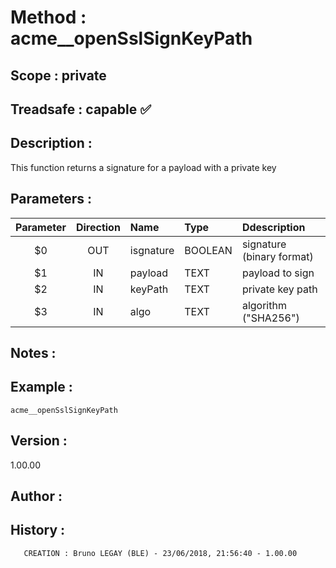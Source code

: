 ﻿# **Method :** acme__openSslSignKeyPath## **Scope :** private## **Treadsafe :** capable ✅ ## **Description :** This function returns a signature for a payload with a private key## **Parameters :** | Parameter | Direction | Name | Type | Ddescription | |:----:|:----:|:----|:----|:----| | $0 | OUT | isgnature | BOOLEAN | signature (binary format) | | $1 | IN | payload | TEXT | payload to sign | | $2 | IN | keyPath | TEXT | private key path | | $3 | IN | algo | TEXT | algorithm ("SHA256") | ## **Notes :** ## **Example :** ```acme__openSslSignKeyPath```## **Version :** 1.00.00## **Author :** ## **History :**        CREATION : Bruno LEGAY (BLE) - 23/06/2018, 21:56:40 - 1.00.00